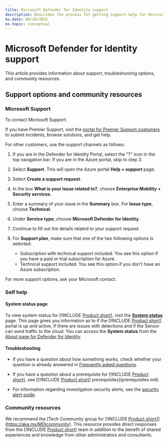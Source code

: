 ```yaml
---
title: Microsoft Defender for Identity support
description: Describes the process for getting support help for Microsoft Defender for Identity.
ms.date: 04/20/2022
ms.topic: conceptual
---
```


# Microsoft Defender for Identity support

This article provides information about support, troubleshooting options, and community resources.

## Support options and community resources

### Microsoft Support

To contact Microsoft Support:

If you have Premier Support, visit the [portal for Premier Support customers](https://premier.microsoft.com/) to submit incidents, browse solutions, and get help.

For other customers, use the support channels as follows:

1. If you are in the Defender for Identity Portal, select the "?" icon in the top navigation bar. If you are in the Azure portal, skip to step 3.
1. Select **Support**.  This will open the Azure portal **Help + support** page.
1. Select **Create a support request**.
1. In the box **What is your issue related to?**, choose **Enterprise Mobility + Security services**.
1. Enter a summary of your issue in the **Summary** box.  For **Issue type**, choose **Technical**.
1. Under **Service type**, choose **Microsoft Defender for Identity**.
1. Continue to fill out the details related to your support request.
1. For **Support plan**, make sure that one of the two following options is selected:

    - Subscription with technical support included. You see this option if you have a paid or trial subscription for Azure.
    - Technical support included. You see this option if you don't have an Azure subscription.

For more support options, ask your Microsoft contact.

### Self help

#### System status page

To view system status for [!INCLUDE [Product short](includes/product-short.md)], visit the [**System status**](https://health.atp.azure.com/) page. This page gives you information as to if the [!INCLUDE [Product short](includes/product-short.md)] portal is up and active, if there are issues with detections and if the Sensor can send traffic to the cloud. You can access the **System status** from the [About page for Defender for Identity](settings-about.md).

#### Troubleshooting

- If you have a question about how something works, check whether your question is already answered in [Frequently asked questions](technical-faq.yml).

- If you have a question about a prerequisite for [!INCLUDE [Product short](includes/product-short.md)], see [[!INCLUDE [Product short](includes/product-short.md)] prerequisites](prerequisites.md).

- For information regarding investigation security alerts, see the [security alert guide](suspicious-activity-guide.md).

### Community resources

We recommend the [Tech Community group for [!INCLUDE [Product short](includes/product-short.md)]](<https://aka.ms/MDIcommunity>). This resource provides direct responses from the [!INCLUDE [Product short](includes/product-short.md)] team in addition to the benefit of shared experiences and knowledge from other administrators and consultants.
